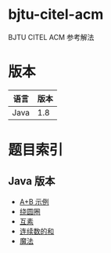 # bjtu-citel-acm
BJTU CITEL ACM 参考解法

# 版本

| 语言 | 版本 |
|---|---|
| Java | 1.8 |


# 题目索引
## Java 版本
- [A+B 示例](https://github.com/bjtu-acm/bjtu-citel-acm/blob/master/java/src/cn/interhorse/Q001/Main.java)
- [绕圆圈](https://github.com/bjtu-acm/bjtu-citel-acm/blob/master/java/src/cn/interhorse/Q002/Main.java)
- [互素](https://github.com/bjtu-acm/bjtu-citel-acm/blob/master/java/src/cn/interhorse/Q003/Main.java)
- [连续数的和](https://github.com/bjtu-acm/bjtu-citel-acm/blob/master/java/src/cn/interhorse/Q004/Main.java)
- [魔法](https://github.com/bjtu-acm/bjtu-citel-acm/blob/master/java/src/cn/interhorse/Q005/Main.java)